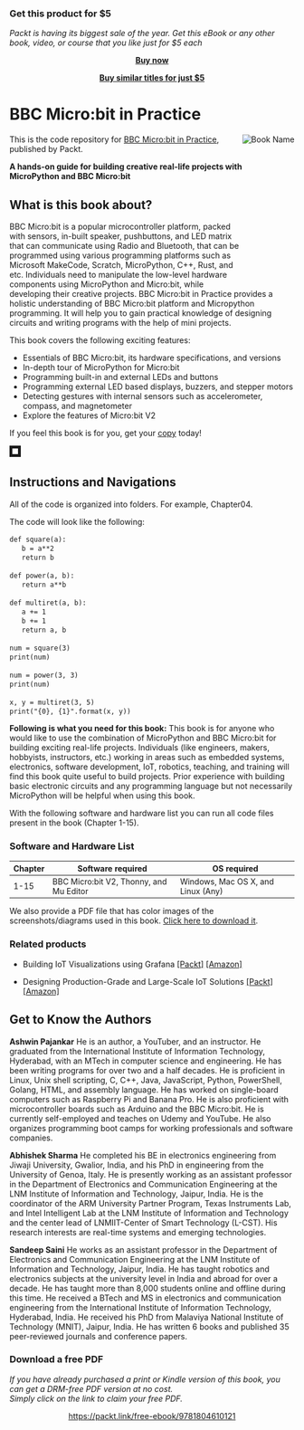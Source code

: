 
### Get this product for $5

<i>Packt is having its biggest sale of the year. Get this eBook or any other book, video, or course that you like just for $5 each</i>


<b><p align='center'>[Buy now](https://packt.link/9781804610121)</p></b>


<b><p align='center'>[Buy similar titles for just $5](https://subscription.packtpub.com/search)</p></b>


# BBC Micro:bit in Practice

<a href="https://www.packtpub.com/product/bbc-microbit-in-practice/9781804610121"><img src="https://m.media-amazon.com/images/I/41E4pwoJb8L.jpg" alt="Book Name" height="256px" align="right"></a>

This is the code repository for [BBC Micro:bit in Practice](https://www.packtpub.com/product/bbc-microbit-in-practice/9781804610121), published by Packt.

**A hands-on guide for building creative real-life projects with MicroPython and BBC Micro:bit**

## What is this book about?
BBC Micro:bit is a popular microcontroller platform, packed with sensors, in-built speaker, pushbuttons, and LED matrix that can communicate using Radio and Bluetooth, that can be programmed using various programming platforms such as Microsoft MakeCode, Scratch, MicroPython, C++, Rust, and etc. Individuals need to manipulate the low-level hardware components using MicroPython and Micro:bit, while developing their creative projects.
BBC Micro:bit in Practice provides a holistic understanding of BBC Micro:bit platform and Micropython programming. It will help you to gain practical knowledge of designing circuits and writing programs with the help of mini projects.

This book covers the following exciting features: 
* Essentials of BBC Micro:bit, its hardware specifications, and versions
* In-depth tour of MicroPython for Micro:bit
* Programming built-in and external LEDs and buttons
* Programming external LED based displays, buzzers, and stepper motors
* Detecting gestures with internal sensors such as accelerometer, compass, and magnetometer
* Explore the features of Micro:bit V2

If you feel this book is for you, get your [copy](https://www.amazon.com/BBC-Micro-hands-real-life-MicroPython-ebook/dp/B0BHT9ZZY2) today!

<a href="https://www.packtpub.com/?utm_source=github&utm_medium=banner&utm_campaign=GitHubBanner"><img src="https://raw.githubusercontent.com/PacktPublishing/GitHub/master/GitHub.png" alt="https://www.packtpub.com/" border="5" /></a>

## Instructions and Navigations
All of the code is organized into folders. For example, Chapter04.

The code will look like the following:
```
def square(a):
   b = a**2
   return b
	
def power(a, b):
   return a**b
	
def multiret(a, b):
   a += 1
   b += 1
   return a, b
   
num = square(3)
print(num)

num = power(3, 3)
print(num)

x, y = multiret(3, 5)
print("{0}, {1}".format(x, y))

```

**Following is what you need for this book:**
This book is for anyone who would like to use the combination of MicroPython and BBC Micro:bit for building exciting real-life projects. Individuals (like engineers, makers, hobbyists, instructors, etc.) working in areas such as embedded systems, electronics, software development, IoT, robotics, teaching, and training will find this book quite useful to build projects. Prior experience with building basic electronic circuits and any programming language but not necessarily MicroPython will be helpful when using this book.

With the following software and hardware list you can run all code files present in the book (Chapter 1-15).

### Software and Hardware List

| Chapter  | Software required                                                       | OS required                       |
| -------- | ------------------------------------------------------------------------| ----------------------------------|
| 1-15     | BBC Micro:bit V2, Thonny, and Mu Editor                                 | Windows, Mac OS X, and Linux (Any)|

We also provide a PDF file that has color images of the screenshots/diagrams used in this book. [Click here to download it](https://packt.link/AYz3z).

### Related products <Other books you may enjoy>
* Building IoT Visualizations using Grafana [[Packt]](https://www.packtpub.com/product/building-iot-visualizations-using-grafana/9781803236124) [[Amazon]](https://www.amazon.com/Building-Visualizations-using-Grafana-Elasticsearch-ebook/dp/B0B42PSZDP)

* Designing Production-Grade and Large-Scale IoT Solutions [[Packt]](https://www.packtpub.com/product/designing-production-grade-and-large-scale-iot-solutions/9781838829254) [[Amazon]](https://www.amazon.com/Designing-Production-Grade-Large-Scale-Solutions-end-ebook/dp/B09X78RSZQ)

## Get to Know the Authors
**Ashwin Pajankar**
He  is an author, a YouTuber, and an instructor. He graduated from the International Institute of Information Technology, Hyderabad, with an MTech in computer science and engineering. He has been writing programs for over two and a half decades. He is proficient in Linux, Unix shell scripting, C, C++, Java, JavaScript, Python, PowerShell, Golang, HTML, and assembly language. He has worked on single-board computers such as Raspberry Pi and Banana Pro. He is also proficient with microcontroller boards such as Arduino and the BBC Micro:bit. He is currently self-employed and teaches on Udemy and YouTube. He also organizes programming boot camps for working professionals and software companies.

**Abhishek Sharma**
He completed his BE in electronics engineering from Jiwaji University, Gwalior, India, and his PhD in engineering from the University of Genoa, Italy. He is presently working as an assistant professor in the Department of Electronics and Communication Engineering at the LNM Institute of Information and Technology, Jaipur, India. He is the coordinator of the ARM University Partner Program, Texas Instruments Lab, and Intel Intelligent Lab at the LNM Institute of Information and Technology and the center lead of LNMIIT-Center of Smart Technology (L-CST). His research interests are real-time systems and emerging technologies.

**Sandeep Saini**
He works as an assistant professor in the Department of Electronics and Communication Engineering at the LNM Institute of Information and Technology, Jaipur, India. He has taught robotics and electronics subjects at the university level in India and abroad for over a decade. He has taught more than 8,000 students online and offline during this time. He received a BTech and MS in electronics and communication engineering from the International Institute of Information Technology, Hyderabad, India. He received his PhD from Malaviya National Institute of Technology (MNIT), Jaipur, India. He has written 6 books and published 35 peer-reviewed journals and conference papers.

### Download a free PDF

 <i>If you have already purchased a print or Kindle version of this book, you can get a DRM-free PDF version at no cost.<br>Simply click on the link to claim your free PDF.</i>
<p align="center"> <a href="https://packt.link/free-ebook/9781804610121">https://packt.link/free-ebook/9781804610121 </a> </p>